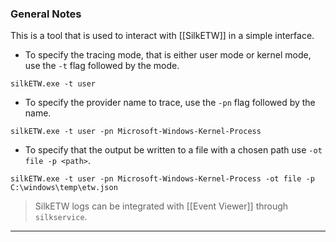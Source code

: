 ### General Notes

This is a tool that is used to interact with [[SilkETW]] in a simple interface.

- To specify the tracing mode, that is either user mode or kernel mode, use the `-t` flag followed by the mode.
```
silkETW.exe -t user
```

- To specify the provider name to trace, use the `-pn` flag followed by the name.
```
silkETW.exe -t user -pn Microsoft-Windows-Kernel-Process
```

- To specify that the output be written to a file with a chosen path use `-ot file -p <path>`.
```
silkETW.exe -t user -pn Microsoft-Windows-Kernel-Process -ot file -p C:\windows\temp\etw.json
```

> SilkETW logs can be integrated with [[Event Viewer]] through `silkservice`. 

---
